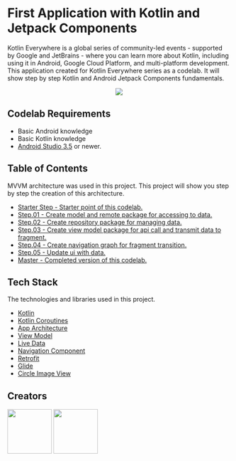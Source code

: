 # First Application with Kotlin and Jetpack Components
Kotlin Everywhere is a global series of community-led events - supported by Google and JetBrains - where you can learn more about Kotlin, including using it in Android, Google Cloud Platform, and multi-platform development.
This application created for Kotlin Everywhere series as a codelab. It will show step by step Kotlin and Android Jetpack Components fundamentals.

<p align="center"> <img  src="http://i66.tinypic.com/10ht389.png"></p>

## Codelab Requirements
 - Basic Android knowledge
 - Basic Kotlin knowledge
 - [Android Studio 3.5](https://developer.android.com/studio/preview) or newer.
   
## Table of Contents

MVVM architecture was used in this project. This project will show you step by step the creation of this architecture.
- [Starter Step - Starter point of this codelab.](https://github.com/okanaydin/KotlinEverywhere/tree/starter-step)
- [Step.01 - Create model and remote package for accessing to data.](https://github.com/okanaydin/KotlinEverywhere/tree/Step.01)
- [Step.02 - Create repository package for managing data.](https://github.com/okanaydin/KotlinEverywhere/tree/Step.02)
- [Step.03 - Create view model package for api call and transmit data to fragment.](https://github.com/okanaydin/KotlinEverywhere/tree/Step.03)
- [Step.04 - Create navigation graph for fragment transition.](https://github.com/okanaydin/KotlinEverywhere/tree/Step.04)
- [Step.05 - Update ui with data.](https://github.com/okanaydin/KotlinEverywhere/tree/Step.05)
- [Master - Completed version of this codelab.](https://github.com/okanaydin/KotlinEverywhere/tree/master)

## Tech Stack
  The technologies and libraries used in this project.
- [Kotlin](https://kotlinlang.org)
- [Kotlin Coroutines](https://kotlinlang.org/docs/reference/coroutines-overview.html)
- [App Architecture](https://developer.android.com/jetpack/docs/guide)
- [View Model](https://developer.android.com/topic/libraries/architecture/viewmodel)
- [Live Data](https://developer.android.com/topic/libraries/architecture/livedata)
- [Navigation Component](https://developer.android.com/guide/navigation)
- [Retrofit](https://square.github.io/retrofit/)
- [Glide](https://github.com/bumptech/glide)
- [Circle Image View](https://github.com/hdodenhof/CircleImageView)

## Creators
[<img src="https://avatars1.githubusercontent.com/u/11614563?s=400&v=4" width="100" height="100">](https://github.com/okanaydin) [<img src="https://avatars3.githubusercontent.com/u/22434597?s=460&v=4" width="100" height="100">](https://github.com/mertceyhan)
